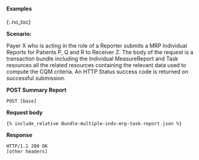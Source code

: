 #### Examples
{:.no_toc}

**Scenario:**

Payer X who is acting in the role of a Reporter submits a MRP Individual Reports for Patients P, Q and R to Receiver Z.  The body of the request is a transaction bundle including the Individual MeasureReport and Task resources all the related resources containing the relevant data used to compute the CQM criteria.  An HTTP Status success code is returned on successful submission.

**POST Summary Report**

`POST [base]`

**Request body**

~~~
{% include_relative Bundle-multiple-indv-mrp-task-report.json %}
~~~


**Response**

~~~
HTTP/1.1 200 OK
[other headers]
~~~

